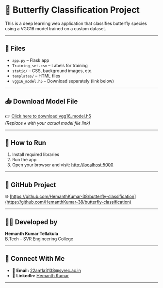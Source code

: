 # 🦋 Butterfly Classification Project

This is a deep learning web application that classifies butterfly species using a VGG16 model trained on a custom dataset.

---

## 📁 Files

- `app.py` – Flask app  
- `Training_set.csv` – Labels for training  
- `static/` – CSS, background images, etc.  
- `templates/` – HTML files  
- `vgg16_model.h5` – Download separately (link below)

---

## 📥 Download Model File

👉 [Click here to download vgg16_model.h5](#)  
*(Replace `#` with your actual model file link)*

---

## 🚀 How to Run

1. Install required libraries
2. Run the app
3. Open your browser and visit: [http://localhost:5000](http://localhost:5000)

---

## 🔗 GitHub Project

🌐 [https://github.com/HemanthKumar-38/butterfly-classification](https://github.com/HemanthKumar-38/butterfly-classification)

---

## 👨‍💻 Developed by

**Hemanth Kumar Tellakula**  
B.Tech – SVR Engineering College

---

## 🔗 Connect With Me

- 📧 **Email:** 22am1a3138@svrec.ac.in  
- 💼 **LinkedIn:** [Hemanth Kumar](https://www.linkedin.com/in/hemanth-kumar-54807736a)

---
